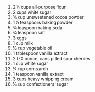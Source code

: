 1. 2 ⅛ cups all-purpose flour
2. 2 cups white sugar
3. ¾ cup unsweetened cocoa powder
4. 1 ½ teaspoons baking powder
5. ¾ teaspoon baking soda
6. ¾ teaspoon salt
7. 3 eggs
8. 1 cup milk
9. ½ cup vegetable oil
10. 1 tablespoon vanilla extract
11. 2 (20 ounce) cans pitted sour cherries
12. 1 cup white sugar
13. ¼ cup cornstarch
14. 1 teaspoon vanilla extract
15. 3 cups heavy whipping cream
16. ⅓ cup confectioners' sugar